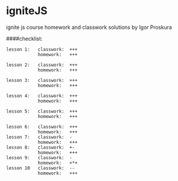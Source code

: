 # igniteJS
ignite js course homework and classwork solutions by Igor Proskura

####checklist:
```
lesson 1:   classwork:  +++
            homework:   +++

lesson 2:   classwork:  +++
            homework:   +++

lesson 3:   classwork:  +++
            homework:   +++

lesson 4:   classwork:  +++
            homework:   +++

lesson 5:   classwork:  +++
            homework:   +++
```
```
lesson 6:   classwork:  +++
            homework:   +++
lesson 7:   classwork:  -
            homework:   +++
lesson 8:   classwork:  +-
            homework:   +++
lesson 9:   classwork:  -
            homework:   +*+
lesson 10   classwork:  --
            homework:   +++

```
